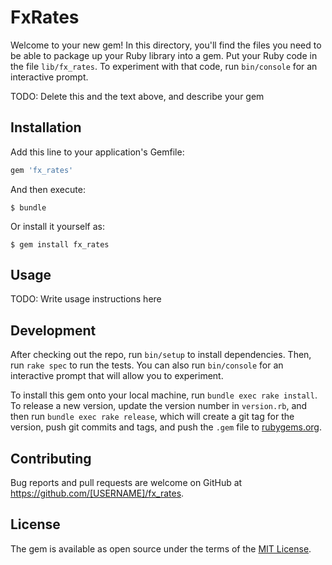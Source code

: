 # FxRates

Welcome to your new gem! In this directory, you'll find the files you need to be able to package up your Ruby library into a gem. Put your Ruby code in the file `lib/fx_rates`. To experiment with that code, run `bin/console` for an interactive prompt.

TODO: Delete this and the text above, and describe your gem

## Installation

Add this line to your application's Gemfile:

```ruby
gem 'fx_rates'
```

And then execute:

    $ bundle

Or install it yourself as:

    $ gem install fx_rates

## Usage

TODO: Write usage instructions here

## Development

After checking out the repo, run `bin/setup` to install dependencies. Then, run `rake spec` to run the tests. You can also run `bin/console` for an interactive prompt that will allow you to experiment.

To install this gem onto your local machine, run `bundle exec rake install`. To release a new version, update the version number in `version.rb`, and then run `bundle exec rake release`, which will create a git tag for the version, push git commits and tags, and push the `.gem` file to [rubygems.org](https://rubygems.org).

## Contributing

Bug reports and pull requests are welcome on GitHub at https://github.com/[USERNAME]/fx_rates.

## License

The gem is available as open source under the terms of the [MIT License](https://opensource.org/licenses/MIT).
